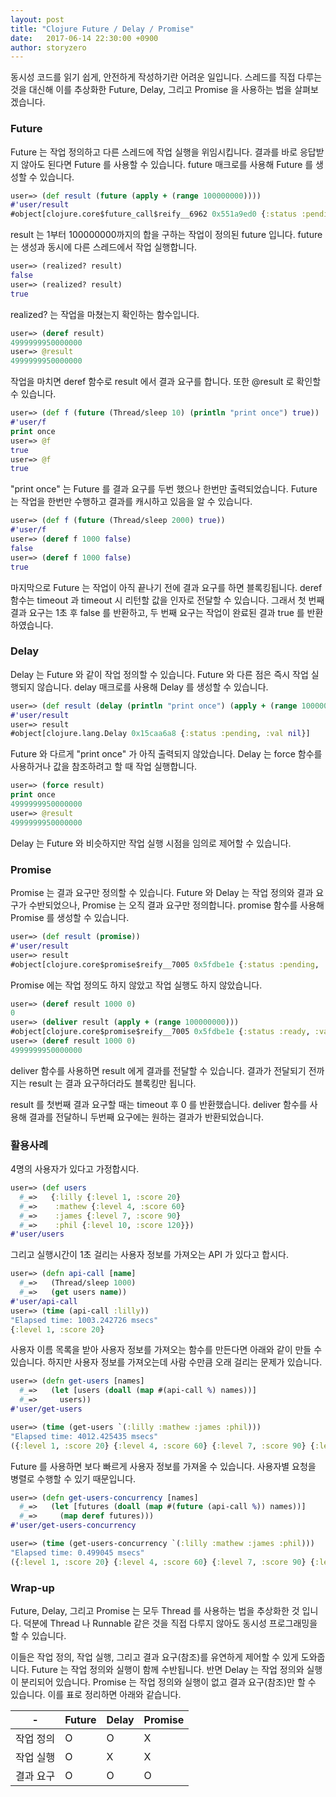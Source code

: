```yaml
---
layout: post
title: "Clojure Future / Delay / Promise"
date:   2017-06-14 22:30:00 +0900
author: storyzero
---
```


동시성 코드를 읽기 쉽게, 안전하게 작성하기란 어려운 일입니다.
스레드를 직접 다루는 것을 대신해 이를 추상화한 Future, Delay, 그리고 Promise 을 사용하는 법을 살펴보겠습니다.

### Future

Future 는 작업 정의하고 다른 스레드에 작업 실행을 위임시킵니다. 결과를 바로 응답받지 않아도 된다면 Future 를 사용할 수 있습니다. future 매크로를 사용해 Future 를 생성할 수 있습니다.

```clojure
user=> (def result (future (apply + (range 100000000))))
#'user/result
#object[clojure.core$future_call$reify__6962 0x551a9ed0 {:status :pending, :val nil}]
```

result 는 1부터 100000000까지의 합을 구하는 작업이 정의된 future 입니다. future 는 생성과 동시에 다른 스레드에서 작업 실행합니다.

```clojure
user=> (realized? result)
false
user=> (realized? result)
true
```

realized? 는 작업을 마쳤는지 확인하는 함수입니다.

```clojure
user=> (deref result)
4999999950000000
user=> @result
4999999950000000
```

작업을 마치면 deref 함수로 result 에서 결과 요구를 합니다. 또한 @result 로 확인할 수 있습니다.

```clojure
user=> (def f (future (Thread/sleep 10) (println "print once") true))
#'user/f
print once
user=> @f
true
user=> @f
true
```

"print once" 는 Future 를 결과 요구를 두번  했으나 한번만 출력되었습니다. Future 는 작업을 한번만 수행하고 결과를 캐시하고 있음을 알 수 있습니다.

```clojure
user=> (def f (future (Thread/sleep 2000) true))
#'user/f
user=> (deref f 1000 false)
false
user=> (deref f 1000 false)
true
```

마지막으로 Future 는 작업이 아직 끝나기 전에 결과 요구를 하면 블록킹됩니다. deref 함수는 timeout 과 timeout 시 리턴할 값을 인자로 전달할 수 있습니다. 그래서 첫 번째 결과 요구는 1초 후 false 를 반환하고, 두 번째 요구는 작업이 완료된 결과 true 를 반환하였습니다.

### Delay

Delay 는 Future 와 같이 작업 정의할 수 있습니다. Future 와 다른 점은 즉시 작업 실행되지 않습니다. delay 매크로를 사용해 Delay 를 생성할 수 있습니다.

```clojure
user=> (def result (delay (println "print once") (apply + (range 100000000))))
#'user/result
user=> result
#object[clojure.lang.Delay 0x15caa6a8 {:status :pending, :val nil}]
```

Future 와 다르게 "print once" 가 아직 출력되지 않았습니다. Delay 는 force 함수를 사용하거나 값을 참조하려고 할 때 작업 실행합니다.

```clojure
user=> (force result)
print once
4999999950000000
user=> @result
4999999950000000
```

Delay 는 Future 와 비슷하지만 작업 실행 시점을 임의로 제어할 수 있습니다.

### Promise

Promise 는 결과 요구만 정의할 수 있습니다. Future 와 Delay 는 작업 정의와 결과 요구가 수반되었으나, Promise 는 오직 결과 요구만 정의합니다. promise 함수를 사용해 Promise 를 생성할 수 있습니다.

```clojure
user=> (def result (promise))
#'user/result
user=> result
#object[clojure.core$promise$reify__7005 0x5fdbe1e {:status :pending, :val nil}]
```

Promise 에는 작업 정의도 하지 않았고 작업 실행도 하지 않았습니다.

```clojure
user=> (deref result 1000 0)
0
user=> (deliver result (apply + (range 100000000)))
#object[clojure.core$promise$reify__7005 0x5fdbe1e {:status :ready, :val 4999999950000000}]
user=> (deref result 1000 0)
4999999950000000
```

deliver 함수를 사용하면 result 에게 결과를 전달할 수 있습니다. 결과가 전달되기 전까지는 result 는 결과 요구하더라도 블록킹만 됩니다.

result 를 첫번째 결과 요구할 때는 timeout 후 0 를 반환했습니다. deliver 함수를 사용해 결과를 전달하니 두번째 요구에는 원하는 결과가 반환되었습니다.

### 활용사례

4명의 사용자가 있다고 가정합시다.

```clojure
user=> (def users
  #_=>   {:lilly {:level 1, :score 20}
  #_=>    :mathew {:level 4, :score 60}
  #_=>    :james {:level 7, :score 90}
  #_=>    :phil {:level 10, :score 120}})
#'user/users
```

그리고 실행시간이 1초 걸리는 사용자 정보를 가져오는 API 가 있다고 합시다.

```clojure
user=> (defn api-call [name]
  #_=>   (Thread/sleep 1000)
  #_=>   (get users name))
#'user/api-call
user=> (time (api-call :lilly))
"Elapsed time: 1003.242726 msecs"
{:level 1, :score 20}
```

사용자 이름 목록을 받아 사용자 정보를 가져오는 함수를 만든다면 아래와 같이 만들 수 있습니다. 하지만 사용자 정보를 가져오는데 사람 수만큼 오래 걸리는 문제가 있습니다.

```clojure
user=> (defn get-users [names]
  #_=>   (let [users (doall (map #(api-call %) names))]
  #_=>     users))
#'user/get-users

user=> (time (get-users `(:lilly :mathew :james :phil)))
"Elapsed time: 4012.425435 msecs"
({:level 1, :score 20} {:level 4, :score 60} {:level 7, :score 90} {:level 10, :score 120})
```

Future 를 사용하면 보다 빠르게 사용자 정보를 가져올 수 있습니다. 사용자별 요청을 병렬로 수행할 수 있기 때문입니다.

```clojure
user=> (defn get-users-concurrency [names]
  #_=>   (let [futures (doall (map #(future (api-call %)) names))]
  #_=>     (map deref futures)))
#'user/get-users-concurrency

user=> (time (get-users-concurrency `(:lilly :mathew :james :phil)))
"Elapsed time: 0.499045 msecs"
({:level 1, :score 20} {:level 4, :score 60} {:level 7, :score 90} {:level 10, :score 120})
```

### Wrap-up

Future, Delay, 그리고 Promise 는 모두 Thread 를 사용하는 법을 추상화한 것 입니다. 덕분에 Thread 나 Runnable 같은 것을 직접 다루지 않아도 동시성 프로그래밍을 할 수 있습니다.

이들은 작업 정의, 작업 실행, 그리고 결과 요구(참조)를 유연하게 제어할 수 있게 도와줍니다. Future 는 작업 정의와 실행이 함께 수반됩니다. 반면 Delay 는 작업 정의와 실행이 분리되어 있습니다. Promise 는 작업 정의와 실행이 없고 결과 요구(참조)만 할 수 있습니다. 이를 표로 정리하면 아래와 같습니다.

| -         |Future|Delay|Promise|
| -------- |:------|:------|:-----------|
| 작업 정의  | O | O | X |
| 작업 실행  | O | X | X |
| 결과 요구  | O | O | O |
